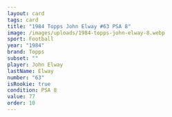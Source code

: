 ```yaml
---
layout: card
tags: card
title: "1984 Topps John Elway #63 PSA 8"
image: /images/uploads/1984-topps-john-elway-8.webp
sport: Football
year: "1984"
brand: Topps
subset: ""
player: John Elway
lastName: Elway
number: "63"
isRookie: true
condition: PSA 8
value: 77
order: 10
---
```


